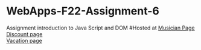 # WebApps-F22-Assignment-6
Assignment introduction to Java Script and DOM
#Hosted at
[Musician Page](https://44-563-web-apps-f22.github.io/44563-webapps-assignment-6-Sowjanyakalyanam/musician.html) <br>
[Discount page](https://44-563-web-apps-f22.github.io/44563-webapps-assignment-6-Sowjanyakalyanam/discount.html) <br>
[Vacation page](https://44-563-web-apps-f22.github.io/44563-webapps-assignment-6-Sowjanyakalyanam/vacation.html)
